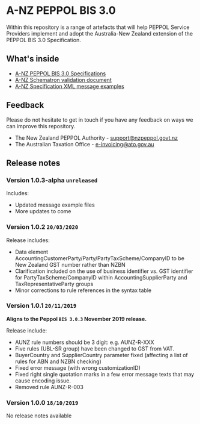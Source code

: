 # A-NZ PEPPOL BIS 3.0
Within this repository is a range of artefacts that will help PEPPOL Service Providers implement and adopt the Australia-New Zealand extension of the PEPPOL BIS 3.0 Specification.
## What's inside
* [A-NZ PEPPOL BIS 3.0 Specifications](https://github.com/A-NZ-PEPPOL/A-NZ-PEPPOL-BIS-3.0/tree/master/Specifications)
* [A-NZ Schematron validation document](https://github.com/A-NZ-PEPPOL/A-NZ-PEPPOL-BIS-3.0/tree/master/Validation%20documents)
* [A-NZ Specification XML message examples](https://github.com/A-NZ-PEPPOL/A-NZ-PEPPOL-BIS-3.0/tree/master/Message%20examples)

## Feedback
Please do not hesitate to get in touch if you have any feedback on ways we can improve this repository.
* The New Zealand PEPPOL Authority - [support@nzpeppol.govt.nz](mailto:support@nzpeppol.govt.nz)
* The Australian Taxation Office - [e-invoicing@ato.gov.au](mailto:e-invoicing@ato.gov.au)


## Release notes

### Version 1.0.3-alpha `unreleased`


Includes:
* Updated message example files
* More updates to come

### Version 1.0.2 `20/03/2020`


Release includes:
* Data element AccountingCustomerParty/Party/PartyTaxScheme/CompanyID to be New Zealand GST number rather than NZBN
* Clarification included on the use of business identifier vs. GST identifier for PartyTaxScheme/CompanyID within AccountingSupplierParty and TaxRepresentativeParty groups
* Minor corrections to rule references in the syntax table


### Version 1.0.1 `20/11/2019`

**Aligns to the Peppol `BIS 3.0.3` November 2019 release.**


Release include:
* AUNZ rule numbers should be 3 digit: e.g. AUNZ-R-XXX
* Five rules (UBL-SR group) have been changed to GST from VAT.
* BuyerCountry and SupplierCountry parameter fixed (affecting a list of rules for ABN and NZBN checking)
* Fixed error message (with wrong customizationID)
* Fixed right single quotation marks in a few error message texts that may cause encoding issue.
* Removed rule AUNZ-R-003

### Version 1.0.0 `18/10/2019`
No release notes available
